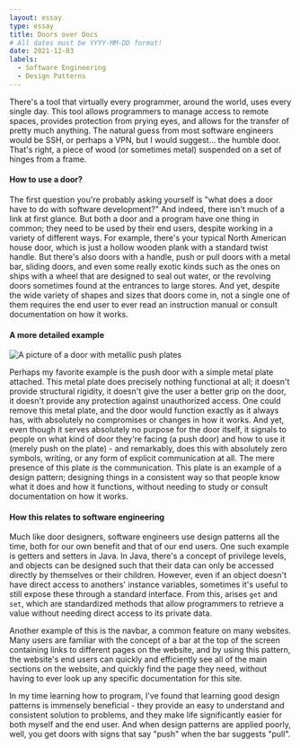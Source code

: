 ```yaml
---
layout: essay
type: essay
title: Doors over Docs
# All dates must be YYYY-MM-DD format!
date: 2021-12-03
labels:
  - Software Engineering
  - Design Patterns
---
```


There's a tool that virtually every programmer, around the world, uses every single day. This tool allows programmers to manage access to remote spaces, provides protection from prying eyes, and allows for the transfer of pretty much anything. The natural guess from most software engineers would be SSH, or perhaps a VPN, but I would suggest... the humble door. That's right, a piece of wood (or sometimes metal) suspended on a set of hinges from a frame.

#### How to use a door?

The first question you're probably asking yourself is "what does a door have to do with software development?" And indeed, there isn't much of a link at first glance. But both a door and a program have one thing in common; they need to be used by their end users, despite working in a variety of different ways. For example, there's your typical North American house door, which is just a hollow wooden plank with a standard twist handle. But there's also doors with a handle, push or pull doors with a metal bar, sliding doors, and even some really exotic kinds such as the ones on ships with a wheel that are designed to seal out water, or the revolving doors sometimes found at the entrances to large stores. And yet, despite the wide variety of shapes and sizes that doors come in, not a single one of them requires the end user to ever read an instruction manual or consult documentation on how it works.

#### A more detailed example

![A picture of a door with metallic push plates](https://www.barbourproductsearch.info/1.%20Mid%20Plates%20-%20Push%20and%20Kick%20Plates%20by%20Hafele1%20copy-file096608.jpg)

Perhaps my favorite example is the push door with a simple metal plate attached. This metal plate does precisely nothing functional at all; it doesn't provide structural rigidity, it doesn't give the user a better grip on the door, it doesn't provide any protection against unauthorized access. One could remove this metal plate, and the door would function exactly as it always has, with absolutely no compromises or changes in how it works. And yet, even though it serves absolutely no purpose for the door itself, it signals to people on what kind of door they're facing (a push door) and how to use it (merely push on the plate) - and remarkably, does this with absolutely zero symbols, writing, or any form of explicit communication at all. The mere presence of this plate *is* the communication. This plate is an example of a design pattern; designing things in a consistent way so that people know what it does and how it functions, without needing to study or consult documentation on how it works.

#### How this relates to software engineering

Much like door designers, software engineers use design patterns all the time, both for our own benefit and that of our end users. One such example is getters and setters in Java. In Java, there's a concept of privilege levels, and objects can be designed such that their data can only be accessed directly by themselves or their children. However, even if an object doesn't have direct access to anothers' instance variables, sometimes it's useful to still expose these through a standard interface. From this, arises `get` and `set`, which are standardized methods that allow programmers to retrieve a value without needing direct access to its private data. 

Another example of this is the navbar, a common feature on many websites. Many users are familiar with the concept of a bar at the top of the screen containing links to different pages on the website, and by using this pattern, the website's end users can quickly and efficiently see all of the main sections on the website, and quickly find the page they need, without having to ever look up any specific documentation for this site. 

In my time learning how to program, I've found that learning good design patterns is immensely beneficial - they provide an easy to understand and consistent solution to problems, and they make life significantly easier for both myself and the end user. And when design patterns are applied poorly, well, you get doors with signs that say "push" when the bar suggests "pull".

